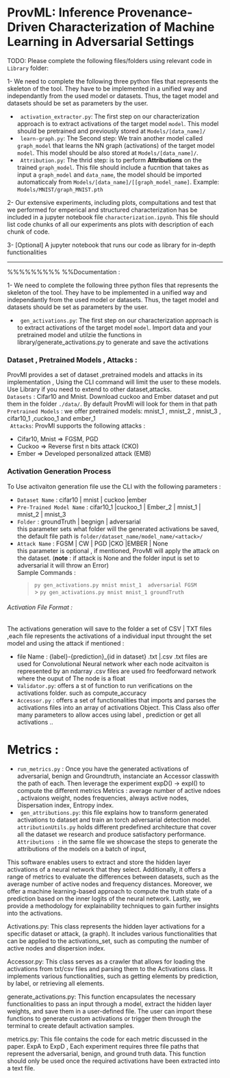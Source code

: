 # ProvML: Inference Provenance-Driven Characterization of Machine Learning in Adversarial Settings

TODO:
Please complete the following files/folders using relevant code in `Library` folder:

1- We need to complete the following three python files that represents the skeleton of the tool. They have to be implemented in a unified way and independantly from the used model or datasets. Thus, the taget model and datasets should be set as parameters by the user.

- ` activation_extractor.py`: The first step on our characterization approach is to extract activations of the target model `model`. This model should be pretrained and previously stored at `Models/[data_name]/`
- ` learn-graph.py`: The Second step: We train another model called `graph_model` that learns the NN graph (activations) of the target model `model`. This model should be also stored at `Models/[data_name]/`.
- ` Attribution.py`: The thrid step: is to perform **Attributions** on the trained `graph_model`. This file should include a fucntion that takes as input a `graph_model` and `data_name`, the model should be imported automaticcaly from `Models/[data_name]/[[graph_model_name]`. Example: `Models/MNIST/graph_MNIST.pth`

2- Our extensive experiments, including plots, compultations and test that we performed for emperical and structured characterization has be included in a jupyter notebook file `characterization.ipynb`. This file should list code chunks of all our experiments ans plots with description of each chunk of code.

3- [Optional] A jupyter notebook that runs our code as library for in-depth functionalities

---

%%%%%%%%%
%%Documentation :

1- We need to complete the following three python files that represents the skeleton of the tool. They have to be implemented in a unified way and independantly from the used model or datasets. Thus, the taget model and datasets should be set as parameters by the user.

- ` gen_activations.py`: The first step on our characterization approach is to extract activations of the target model `model`. Import data and your pretrained model and utilzie the functions in library/generate_activations.py to generate and save the activations

### Dataset , Pretrained Models , Attacks :

ProvMl provides a set of dataset ,pretrained models and attacks in its implementation , Using the CLI command will limit the user to these models. Use Library if you need to extend to other dataset,attacks. <br />
`Datasets` : Cifar10 and Mnist. Download cuckoo and Ember dataset and put them in the folder `./data/`. By default ProvMl will look for them in that path
`Pretrained Models` : we offer pretrained models: mnist_1 , mnist_2 , mnist_3 , cifar10_1 ,cuckoo_1 and ember_1 <br />
` Attacks`: ProvMl supports the following attacks : <br />

- Cifar10, Mnist => FGSM, PGD
- Cuckoo => Reverse first n bits attack (CKO)
- Ember => Developed personalized attack (EMB)

### Activation Generation Process

To Use activaiton generation file use the CLI with the following parameters :

- `Dataset Name` : cifar10 | mnist | cuckoo |ember
- `Pre-Trained Model Name` : cifar10_1 |cuckoo_1 | Ember_2 | mnist_1 | mnist_2 | mnist_3
- `Folder` : groundTruth | begnign | adversarial <br />
  this parameter sets what folder will the generated activations be saved, the default file path is
  `folder/dataset_name/model_name/<attack>/`
- `Attack Name` : FGSM | CW | PGD |CKO |EMBER | None <br />
  this parameter is optional , if mentioned, ProvMl will apply the attack on the dataset.
  (**note** : if attack is None and the folder input is set to adversarial it will throw an Error) <br />
  Sample Commands : <br />
  > `py gen_activations.py mnist mnist_1  adversarial FGSM` <br /> > `py gen_activations.py mnist mnist_1 groundTruth  ` <br />

###### Activation File Format :

The activations generation will save to the folder a set of CSV | TXT files ,each file represents the activations of a individual input throught the set model and using the attack if mentioned :

- file Name : {label}-{prediction}\_{id in dataset} .txt |.csv
  .txt files are used for Convolutional Neural network wher each node acitvaiton is represented by an ndarray
  .csv files are used fro feedforward network where the ouput of The node is a float
- `Validator.py`: offers a st of function to run verifications on the activations folder. such as compute_accuracy
- `Accessor.py` : offers a set of functionalities that imports and parses the activations files into an array of activations Object. This Class also offer many parameters to allow acces using label , prediction or get all activations ..

# Metrics :

- `run_metrics.py` : Once you have the generated activations of adversarial, benign and Groundtruth, instanciate an Accessor classwith the path of each. Then leverage the experiment expD() -> expI() to compute the different metrics
  Metrics : average number of active ndoes , activaions weight, nodes frequencies, always active nodes, Dispersation index, Entropy index.
- ` gen_attributions.py`: this file explains how to transform generated activations to dataset and train an torch adversarial detection model. ` attributionUtils.py` holds different predefined architecture that cover all the dataset we research and produce satisfactory performance.
  ` Attributions :` in the same file we showcase the steps to generate the attributions of the models on a batch of input,

This software enables users to extract and store the hidden layer activations of a neural network that they select. Additionally, it offers a range of metrics to evaluate the differences between datasets, such as the average number of active nodes and frequency distances. Moreover, we offer a machine learning-based approach to compute the truth state of a prediction based on the inner logits of the neural network. Lastly, we provide a methodology for explainability techniques to gain further insights into the activations.

Activations.py:
This class represents the hidden layer activations for a specific dataset or attack, (a graph). It includes various functionalities that can be applied to the activations_set, such as computing the number of active nodes and dispersion index.

Accessor.py:
This class serves as a crawler that allows for loading the activations from txt/csv files and parsing them to the Activations class. It implements various functionalities, such as getting elements by prediction, by label, or retrieving all elements.

generate_activations.py:
This function encapsulates the necessary functionalities to pass an input through a model, extract the hidden layer weights, and save them in a user-defined file. The user can import these functions to generate custom activations or trigger them through the terminal to create default activation samples.

metrics.py:
This file contains the code for each metric discussed in the paper. ExpA to ExpD , Each experiment requires three file paths that represent the adversarial, benign, and ground truth data. This function should only be used once the required activations have been extracted into a text file.
